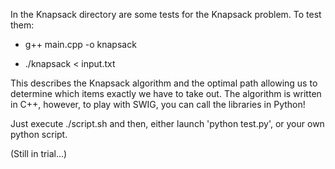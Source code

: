 In the Knapsack directory are some tests for the Knapsack problem. To test them:

   - g++ main.cpp -o knapsack

   - ./knapsack < input.txt


This describes the Knapsack algorithm and the optimal path allowing us to determine which items exactly we have to take out.
The algorithm is written in C++, however, to play with SWIG, you can call the libraries in Python!

Just execute ./script.sh and then, either launch 'python test.py', or your own python script.


(Still in trial...)